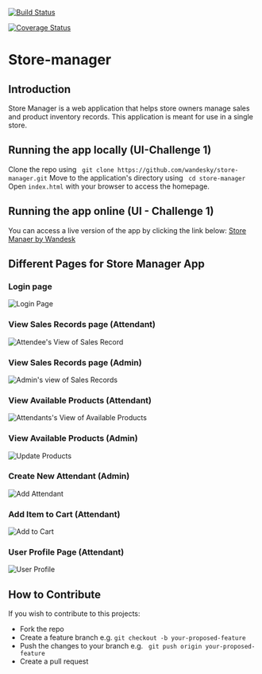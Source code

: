 [![Build Status](https://travis-ci.org/wandesky/store-manager.svg?branch=ft-post-sale-record-161204436)](https://travis-ci.org/wandesky/store-manager)

[![Coverage Status](https://coveralls.io/repos/github/wandesky/store-manager/badge.svg?branch=ft-post-sale-record-161204436)](https://coveralls.io/github/wandesky/store-manager?branch=ft-post-sale-record-161204436)

# Store-manager
## Introduction
Store Manager is a web application that helps store owners manage sales and product inventory records. This application is meant for use in a single store.

## Running the app locally (UI-Challenge 1)
Clone the repo using ``` git clone https://github.com/wandesky/store-manager.git```
Move to the application's directory using ``` cd store-manager```
Open ``` index.html ``` with your browser to access the homepage.

## Running the app online (UI - Challenge 1)
You can access a live version of the app by clicking the link below:
[Store Manaer by Wandesk](https://wandesky.github.io/store-manager/)

## Different Pages for Store Manager App
### Login page
![Login Page](https://user-images.githubusercontent.com/19204205/46584874-7fdb6500-ca71-11e8-9403-b6fb3d22782e.png)

### View Sales Records page (Attendant)
![Attendee's View of Sales Record](https://user-images.githubusercontent.com/19204205/46633346-11240780-cb56-11e8-8fbc-6079395892f8.png)

### View Sales Records page (Admin)
![Admin's view of Sales Records](https://user-images.githubusercontent.com/19204205/46824614-1a9db180-cd9a-11e8-94b1-7c38318e6744.png)

### View Available Products (Attendant)
![Attendants's View of Available Products](https://user-images.githubusercontent.com/19204205/46850922-641fe800-cdfe-11e8-90d2-6c24868537fd.png)

### View Available Products (Admin)
![Update Products](https://user-images.githubusercontent.com/19204205/46852317-3e491200-ce03-11e8-9256-86f57bd79ff2.png)

### Create New Attendant (Admin)
![Add Attendant](https://user-images.githubusercontent.com/19204205/46860525-47dd7480-ce19-11e8-8f43-1ec488f21e82.png)

### Add Item to Cart (Attendant)
![Add to Cart](https://user-images.githubusercontent.com/19204205/46865106-fe932200-ce24-11e8-9bbf-3ca3985fdaf9.png)

### User Profile Page (Attendant)
![User Profile](https://user-images.githubusercontent.com/19204205/46863894-5465cb00-ce21-11e8-87b7-149bd9c049b1.png)

## How to Contribute
If you wish to contribute to this projects:
* Fork the repo
* Create a feature branch e.g. ``` git checkout -b your-proposed-feature ```
* Push the changes to your branch e.g. ``` git push origin your-proposed-feature```
* Create a pull request
